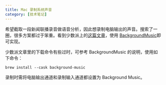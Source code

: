 ```yaml
---
title: Mac 录制系统声音
category: [技术笔记]
---
```


希望截取一段新闻联播录音做语音分析，因此想录制电脑输出的声音。搜索了一圈，很多方案都过于笨重。看到少数派上的[这篇文章](https://sspai.com/post/61420)，使用 [BackgroundMusic](https://github.com/kyleneideck/BackgroundMusic)即可实现。

少数派文章里的下载命令有些过时，可参考 BackgroundMusic 的说明，使用如下命令：
```shell
brew install --cask background-music
```

录制时需将电脑输出通道和录制输入通道都设置为 Background Music。